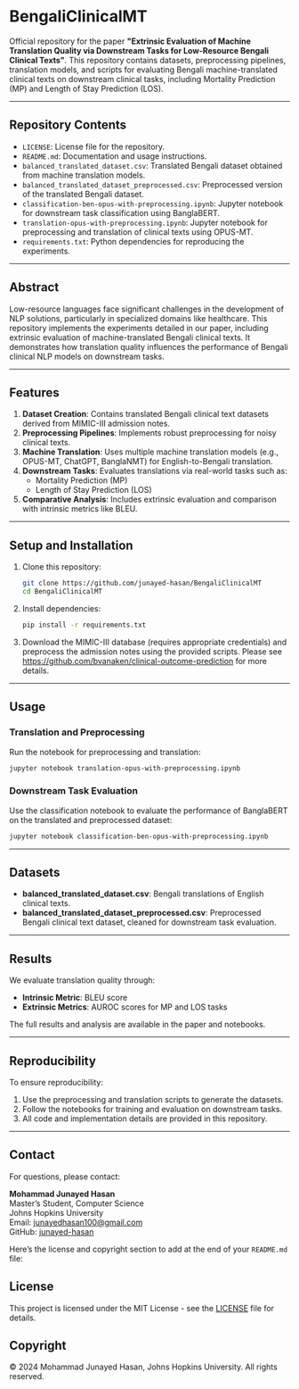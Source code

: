 # BengaliClinicalMT

Official repository for the paper **"Extrinsic Evaluation of Machine Translation Quality via Downstream Tasks for Low-Resource Bengali Clinical Texts"**. This repository contains datasets, preprocessing pipelines, translation models, and scripts for evaluating Bengali machine-translated clinical texts on downstream clinical tasks, including Mortality Prediction (MP) and Length of Stay Prediction (LOS).

---

## Repository Contents

- `LICENSE`: License file for the repository.
- `README.md`: Documentation and usage instructions.
- `balanced_translated_dataset.csv`: Translated Bengali dataset obtained from machine translation models.
- `balanced_translated_dataset_preprocessed.csv`: Preprocessed version of the translated Bengali dataset.
- `classification-ben-opus-with-preprocessing.ipynb`: Jupyter notebook for downstream task classification using BanglaBERT.
- `translation-opus-with-preprocessing.ipynb`: Jupyter notebook for preprocessing and translation of clinical texts using OPUS-MT.
- `requirements.txt`: Python dependencies for reproducing the experiments.

---

## Abstract

Low-resource languages face significant challenges in the development of NLP solutions, particularly in specialized domains like healthcare. This repository implements the experiments detailed in our paper, including extrinsic evaluation of machine-translated Bengali clinical texts. It demonstrates how translation quality influences the performance of Bengali clinical NLP models on downstream tasks. 

---

## Features

1. **Dataset Creation**: Contains translated Bengali clinical text datasets derived from MIMIC-III admission notes.
2. **Preprocessing Pipelines**: Implements robust preprocessing for noisy clinical texts.
3. **Machine Translation**: Uses multiple machine translation models (e.g., OPUS-MT, ChatGPT, BanglaNMT) for English-to-Bengali translation.
4. **Downstream Tasks**: Evaluates translations via real-world tasks such as:
   - Mortality Prediction (MP)
   - Length of Stay Prediction (LOS)
5. **Comparative Analysis**: Includes extrinsic evaluation and comparison with intrinsic metrics like BLEU.

---

## Setup and Installation

1. Clone this repository:
   ```bash
   git clone https://github.com/junayed-hasan/BengaliClinicalMT
   cd BengaliClinicalMT
   ```

2. Install dependencies:
   ```bash
   pip install -r requirements.txt
   ```

3. Download the MIMIC-III database (requires appropriate credentials) and preprocess the admission notes using the provided scripts. Please see https://github.com/bvanaken/clinical-outcome-prediction for more details.

---

## Usage

### Translation and Preprocessing
Run the notebook for preprocessing and translation:
```bash
jupyter notebook translation-opus-with-preprocessing.ipynb
```

### Downstream Task Evaluation
Use the classification notebook to evaluate the performance of BanglaBERT on the translated and preprocessed dataset:
```bash
jupyter notebook classification-ben-opus-with-preprocessing.ipynb
```

---

## Datasets

- **balanced_translated_dataset.csv**: Bengali translations of English clinical texts.
- **balanced_translated_dataset_preprocessed.csv**: Preprocessed Bengali clinical text dataset, cleaned for downstream task evaluation.

---

## Results

We evaluate translation quality through:
- **Intrinsic Metric**: BLEU score
- **Extrinsic Metrics**: AUROC scores for MP and LOS tasks

The full results and analysis are available in the paper and notebooks.

---

## Reproducibility

To ensure reproducibility:
1. Use the preprocessing and translation scripts to generate the datasets.
2. Follow the notebooks for training and evaluation on downstream tasks.
3. All code and implementation details are provided in this repository.


---

## Contact

For questions, please contact:

**Mohammad Junayed Hasan**  
Master’s Student, Computer Science  
Johns Hopkins University  
Email: [junayedhasan100@gmail.com](mailto:junayedhasan100@gmail.com)  
GitHub: [junayed-hasan](https://github.com/junayed-hasan)

Here’s the license and copyright section to add at the end of your `README.md` file:

## License

This project is licensed under the MIT License - see the [LICENSE](LICENSE) file for details.

## Copyright

© 2024 Mohammad Junayed Hasan, Johns Hopkins University. All rights reserved.
